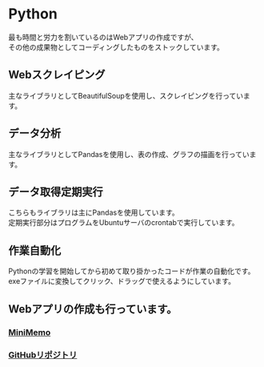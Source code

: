 # Python  
最も時間と労力を割いているのはWebアプリの作成ですが、  
その他の成果物としてコーディングしたものをストックしています。  
  
## Webスクレイピング  
主なライブラリとしてBeautifulSoupを使用し、スクレイピングを行っています。  
  
## データ分析  
主なライブラリとしてPandasを使用し、表の作成、グラフの描画を行っています。  
  
## データ取得定期実行  
こちらもライブラリは主にPandasを使用しています。  
定期実行部分はプログラムをUbuntuサーバのcrontabで実行しています。  
  
## 作業自動化  
Pythonの学習を開始してから初めて取り掛かったコードが作業の自動化です。  
exeファイルに変換してクリック、ドラッグで使えるようにしています。  
  
## Webアプリの作成も行っています。  
  
### [MiniMemo](https://yw-app.net)  
  
### [GitHubリポジトリ](URL)
